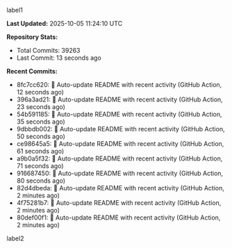 
label1 
<!-- ACTIVITY_START -->
**Last Updated:** 2025-10-05 11:24:10 UTC

**Repository Stats:**
- Total Commits: 39263
- Last Commit: 13 seconds ago

**Recent Commits:**
- 8fc7cc620: 🤖 Auto-update README with recent activity (GitHub Action, 12 seconds ago)
- 396a3ad21: 🤖 Auto-update README with recent activity (GitHub Action, 23 seconds ago)
- 54b591185: 🤖 Auto-update README with recent activity (GitHub Action, 35 seconds ago)
- 9dbbdb002: 🤖 Auto-update README with recent activity (GitHub Action, 50 seconds ago)
- ce98645a5: 🤖 Auto-update README with recent activity (GitHub Action, 61 seconds ago)
- a9b0a5f32: 🤖 Auto-update README with recent activity (GitHub Action, 71 seconds ago)
- 916687450: 🤖 Auto-update README with recent activity (GitHub Action, 80 seconds ago)
- 82d4dbeda: 🤖 Auto-update README with recent activity (GitHub Action, 2 minutes ago)
- 4f75281b7: 🤖 Auto-update README with recent activity (GitHub Action, 2 minutes ago)
- 80def00f1: 🤖 Auto-update README with recent activity (GitHub Action, 2 minutes ago)
<!-- ACTIVITY_END -->

label2
